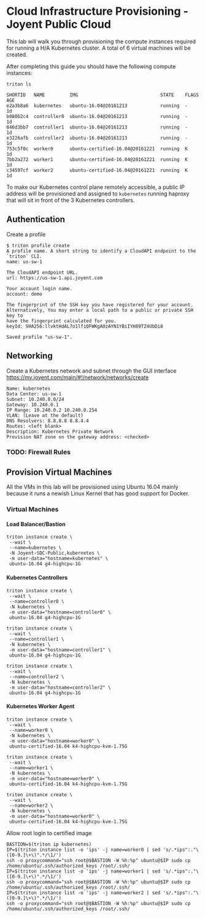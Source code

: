 # Cloud Infrastructure Provisioning - Joyent Public Cloud

This lab will walk you through provisioning the compute instances required for running a H/A Kubernetes cluster. A total of 6 virtual machines will be created.

After completing this guide you should have the following compute instances:

```
triton ls
```

````
SHORTID   NAME         IMG                              STATE    FLAGS  AGE
e2a3b8a6  kubernetes   ubuntu-16.04@20161213            running  -      1d
b080b2c4  controller0  ubuntu-16.04@20161213            running  -      1d
846d3bb7  controller1  ubuntu-16.04@20161213            running  -      1d
e3226afb  controller2  ubuntu-16.04@20161213            running  -      1d
753c5f0c  worker0      ubuntu-certified-16.04@20161221  running  K      1d
7bb2a272  worker1      ubuntu-certified-16.04@20161221  running  K      1d
c34597cf  worker2      ubuntu-certified-16.04@20161221  running  K      1d
````

To make our Kubernetes control plane remotely accessible, a public IP address will be provisioned and assigned to `kubernetes` running haproxy that will sit in front of the 3 Kubernetes controllers.

## Authentication

Create a profile

```
$ triton profile create
A profile name. A short string to identify a CloudAPI endpoint to the
`triton` CLI.
name: us-sw-1

The CloudAPI endpoint URL.
url: https://us-sw-1.api.joyent.com

Your account login name.
account: demo

The fingerprint of the SSH key you have registered for your account.
Alternatively, You may enter a local path to a public or private SSH key to
have the fingerprint calculated for you.
keyId: SHA256:llvktHdAL7o1lfiQFWKgAOzAYN1YBiIYH89TZ4UbDi8

Saved profile "us-sw-1".
```

## Networking

Create a Kubernetes network and subnet through the GUI interface https://my.joyent.com/main/#!/network/networks/create

```
Name: kubernetes
Data Center: us-sw-1
Subnet: 10.240.0.0/24
Gateway: 10.240.0.1
IP Range: 10.240.0.2 10.240.0.254
VLAN: (Leave at the default)
DNS Resolvers: 8.8.8.8 8.8.4.4
Routes: <left blank>
Description: Kubernetes Private Network
Provision NAT zone on the gateway address: <checked>
```

### TODO: Firewall Rules

## Provision Virtual Machines

All the VMs in this lab will be provisioned using Ubuntu 16.04 mainly because it runs a newish Linux Kernel that has good support for Docker.

### Virtual Machines

#### Load Balancer/Bastion

```
triton instance create \
 --wait \
 --name=kubernetes \
 -N Joyent-SDC-Public,kubernetes \
 -m user-data="hostname=kubernetes" \
 ubuntu-16.04 g4-highcpu-1G
```

#### Kubernetes Controllers

```
triton instance create \
 --wait \
 --name=controller0 \
 -N kubernetes \
 -m user-data="hostname=controller0" \
 ubuntu-16.04 g4-highcpu-1G
```

```
triton instance create \
 --wait \
 --name=controller1 \
 -N kubernetes \
 -m user-data="hostname=controller1" \
 ubuntu-16.04 g4-highcpu-1G
```

```
triton instance create \
 --wait \
 --name=controller2 \
 -N kubernetes \
 -m user-data="hostname=controller2" \
 ubuntu-16.04 g4-highcpu-1G
```

#### Kubernetes Worker Agent

```
triton instance create \
 --wait \
 --name=worker0 \
 -N kubernetes \
 -m user-data="hostname=worker0" \
 ubuntu-certified-16.04 k4-highcpu-kvm-1.75G
```

```
triton instance create \
 --wait \
 --name=worker1 \
 -N kubernetes \
 -m user-data="hostname=worker0" \
 ubuntu-certified-16.04 k4-highcpu-kvm-1.75G
```

```
triton instance create \
 --wait \
 --name=worker2 \
 -N kubernetes \
 -m user-data="hostname=worker0" \
 ubuntu-certified-16.04 k4-highcpu-kvm-1.75G
```

Allow root login to certified image

```
BASTION=$(triton ip kubernetes)
IP=$(triton instance list -o 'ips' -j name=worker0 | sed 's/.*ips":."\([0-9.]\+\)".*/\1/')
ssh -o proxycommand="ssh root@$BASTION -W %h:%p" ubuntu@$IP sudo cp /home/ubuntu/.ssh/authorized_keys /root/.ssh/
IP=$(triton instance list -o 'ips' -j name=worker1 | sed 's/.*ips":."\([0-9.]\+\)".*/\1/')
ssh -o proxycommand="ssh root@$BASTION -W %h:%p" ubuntu@$IP sudo cp /home/ubuntu/.ssh/authorized_keys /root/.ssh/
IP=$(triton instance list -o 'ips' -j name=worker2 | sed 's/.*ips":."\([0-9.]\+\)".*/\1/')
ssh -o proxycommand="ssh root@$BASTION -W %h:%p" ubuntu@$IP sudo cp /home/ubuntu/.ssh/authorized_keys /root/.ssh/
```
